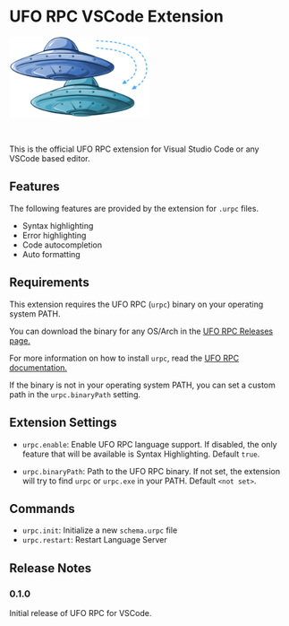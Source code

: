 # UFO RPC VSCode Extension

<img
  width="250px"
  alt="UFO RPC Logo"
  src="https://raw.githubusercontent.com/uforg/uforpc/refs/heads/main/assets/logo-300px.png"
/>

<br/>

This is the official UFO RPC extension for Visual Studio Code or any VSCode
based editor.

## Features

The following features are provided by the extension for `.urpc` files.

- Syntax highlighting
- Error highlighting
- Code autocompletion
- Auto formatting

## Requirements

This extension requires the UFO RPC (`urpc`) binary on your operating system
PATH.

You can download the binary for any OS/Arch in the
[UFO RPC Releases page.](https://github.com/uforg/uforpc/releases)

For more information on how to install `urpc`, read the
[UFO RPC documentation.](https://github.com/uforg/uforpc)

If the binary is not in your operating system PATH, you can set a custom path in
the `urpc.binaryPath` setting.

## Extension Settings

- `urpc.enable`: Enable UFO RPC language support. If disabled, the only feature
  that will be available is Syntax Highlighting. Default `true`.

- `urpc.binaryPath`: Path to the UFO RPC binary. If not set, the extension will
  try to find `urpc` or `urpc.exe` in your PATH. Default `<not set>`.

## Commands

- `urpc.init`: Initialize a new `schema.urpc` file
- `urpc.restart`: Restart Language Server

## Release Notes

### 0.1.0

Initial release of UFO RPC for VSCode.
